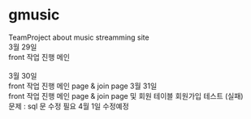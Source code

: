 # gmusic
TeamProject about music streamming site
<br>
3월 29일
<br>
front 작업 진행 메인
<br>
<br>
3월 30일
<br>
front 작업 진행 메인 page & join page
3월 31일
<br>
front 작업 진행 메인 page & join page 및 회원 테이블 회원가입 테스트 (실패) 
<br>
문제 : sql 문 수정 필요  4월 1일 수정예정 
